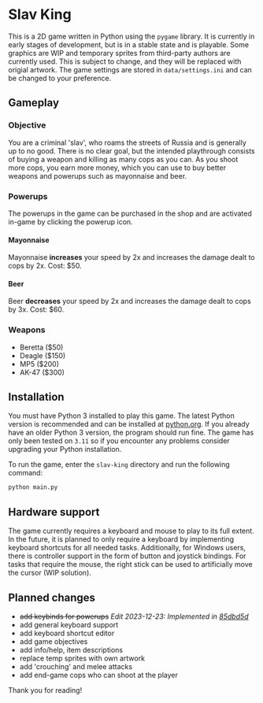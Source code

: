 # Slav King

This is a 2D game written in Python using the `pygame` library. It is currently in early stages of development, but is in a stable state and is playable.
Some graphics are WIP and temporary sprites from third-party authors are currently used. This is subject to change, and they will be replaced with origial artwork.
The game settings are stored in `data/settings.ini` and can be changed to your preference.

## Gameplay

### Objective

You are a criminal 'slav', who roams the streets of Russia and is generally up to no good.
There is no clear goal, but the intended playthrough consists of buying a weapon and killing as many cops as you can.
As you shoot more cops, you earn more money, which you can use to buy better weapons and powerups such as mayonnaise and beer.

### Powerups

The powerups in the game can be purchased in the shop and are activated in-game by clicking the powerup icon.

#### Mayonnaise

Mayonnaise **increases** your speed by 2x and increases the damage dealt to cops by 2x. Cost: $50.

#### Beer

Beer **decreases** your speed by 2x and increases the damage dealt to cops by 3x. Cost: $60.

### Weapons

- Beretta ($50)
- Deagle ($150)
- MP5 ($200)
- AK-47 ($300)

## Installation

You must have Python 3 installed to play this game. The latest Python version is recommended and can be installed at [python.org](https://www.python.org/downloads/).
If you already have an older Python 3 version, the program should run fine.
The game has only been tested on `3.11` so if you encounter any problems consider upgrading your Python installation.

To run the game, enter the `slav-king` directory and run the following command:

```sh
python main.py
```

## Hardware support

The game currently requires a keyboard and mouse to play to its full extent.
In the future, it is planned to only require a keyboard by implementing keyboard shortcuts for all needed tasks.
Additionally, for Windows users, there is controller support in the form of button and joystick bindings.
For tasks that require the mouse, the right stick can be used to artificially move the cursor (WIP solution).

## Planned changes

- ~~add keybinds for powerups~~ *Edit 2023-12-23: Implemented in [85dbd5d](https://github.com/kguzek/slav-king/commit/85dbd5d3440a44535ec54e8df509c0d0bbc3d3c5)*
- add general keyboard support
- add keyboard shortcut editor
- add game objectives
- add info/help, item descriptions
- replace temp sprites with own artwork
- add 'crouching' and melee attacks
- add end-game cops who can shoot at the player

Thank you for reading!
